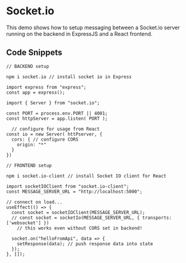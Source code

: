 # Socket.io

This demo shows how to setup messaging between a Socket.io server running on the backend in ExpressJS and a React frontend.


## Code Snippets


```
// BACKEND setup

npm i socket.io // install socket io in Express

import express from "express";
const app = express();

import { Server } from "socket.io";

const PORT = process.env.PORT || 4001;
const httpServer = app.listen( PORT );

  // configure for usage from React
const io = new Server( httPserver, {
  cors: { // configure CORS
    origin: "*" 
  }
}) 
```

```
// FRONTEND setup

npm i socket.io-client // install Socket IO client for React

import socketIOClient from "socket.io-client";
const MESSAGE_SERVER_URL = "http://localhost:5000";

// connect on load...
useEffect(() => {
  const socket = socketIOClient(MESSAGE_SERVER_URL);
  // const socket = socketIo(MESSAGE_SERVER_URL, { transports: ['websocket'] }) 
    // this works even without CORS set in backend!

  socket.on("helloFromApi", data => {
    setResponse(data); // push response data into state
  });
}, []);

```

